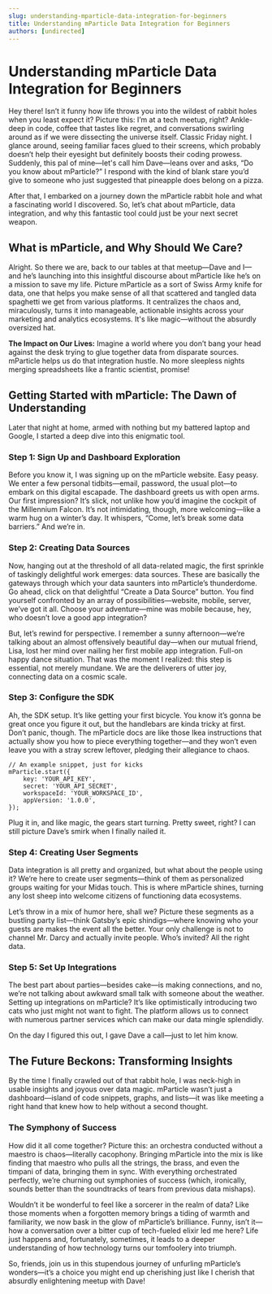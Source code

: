 ```yaml
---
slug: understanding-mparticle-data-integration-for-beginners
title: Understanding mParticle Data Integration for Beginners
authors: [undirected]
---
```



# Understanding mParticle Data Integration for Beginners

Hey there! Isn’t it funny how life throws you into the wildest of rabbit holes when you least expect it? Picture this: I’m at a tech meetup, right? Ankle-deep in code, coffee that tastes like regret, and conversations swirling around as if we were dissecting the universe itself. Classic Friday night. I glance around, seeing familiar faces glued to their screens, which probably doesn’t help their eyesight but definitely boosts their coding prowess. Suddenly, this pal of mine—let's call him Dave—leans over and asks, “Do you know about mParticle?” I respond with the kind of blank stare you’d give to someone who just suggested that pineapple does belong on a pizza. 

After that, I embarked on a journey down the mParticle rabbit hole and what a fascinating world I discovered. So, let’s chat about mParticle, data integration, and why this fantastic tool could just be your next secret weapon.

## What is mParticle, and Why Should We Care?

Alright. So there we are, back to our tables at that meetup—Dave and I—and he’s launching into this insightful discourse about mParticle like he’s on a mission to save my life. Picture mParticle as a sort of Swiss Army knife for data, one that helps you make sense of all that scattered and tangled data spaghetti we get from various platforms. It centralizes the chaos and, miraculously, turns it into manageable, actionable insights across your marketing and analytics ecosystems. It's like magic—without the absurdly oversized hat.

**The Impact on Our Lives:** Imagine a world where you don’t bang your head against the desk trying to glue together data from disparate sources. mParticle helps us do that integration hustle. No more sleepless nights merging spreadsheets like a frantic scientist, promise!

## Getting Started with mParticle: The Dawn of Understanding

Later that night at home, armed with nothing but my battered laptop and Google, I started a deep dive into this enigmatic tool. 

### Step 1: Sign Up and Dashboard Exploration

Before you know it, I was signing up on the mParticle website. Easy peasy. We enter a few personal tidbits—email, password, the usual plot—to embark on this digital escapade. The dashboard greets us with open arms. Our first impression? It’s slick, not unlike how you’d imagine the cockpit of the Millennium Falcon. It’s not intimidating, though, more welcoming—like a warm hug on a winter’s day. It whispers, “Come, let’s break some data barriers.” And we’re in.

### Step 2: Creating Data Sources

Now, hanging out at the threshold of all data-related magic, the first sprinkle of taskingly delightful work emerges: data sources. These are basically the gateways through which your data saunters into mParticle’s thunderdome. Go ahead, click on that delightful “Create a Data Source” button. You find yourself confronted by an array of possibilities—website, mobile, server, we’ve got it all. Choose your adventure—mine was mobile because, hey, who doesn’t love a good app integration?

But, let’s rewind for perspective. I remember a sunny afternoon—we’re talking about an almost offensively beautiful day—when our mutual friend, Lisa, lost her mind over nailing her first mobile app integration. Full-on happy dance situation. That was the moment I realized: this step is essential, not merely mundane. We are the deliverers of utter joy, connecting data on a cosmic scale.

### Step 3: Configure the SDK 

Ah, the SDK setup. It’s like getting your first bicycle. You know it’s gonna be great once you figure it out, but the handlebars are kinda tricky at first. Don’t panic, though. The mParticle docs are like those Ikea instructions that actually show you how to piece everything together—and they won’t even leave you with a stray screw leftover, pledging their allegiance to chaos.

```plaintext
// An example snippet, just for kicks
mParticle.start({
    key: 'YOUR_API_KEY',
    secret: 'YOUR_API_SECRET',
    workspaceId: 'YOUR_WORKSPACE_ID',
    appVersion: '1.0.0',
});
```

Plug it in, and like magic, the gears start turning. Pretty sweet, right? I can still picture Dave’s smirk when I finally nailed it.

### Step 4: Creating User Segments 

Data integration is all pretty and organized, but what about the people using it? We’re here to create user segments—think of them as personalized groups waiting for your Midas touch. This is where mParticle shines, turning any lost sheep into welcome citizens of functioning data ecosystems.

Let’s throw in a mix of humor here, shall we? Picture these segments as a bustling party list—think Gatsby’s epic shindigs—where knowing who your guests are makes the event all the better. Your only challenge is not to channel Mr. Darcy and actually invite people. Who’s invited? All the right data. 

### Step 5: Set Up Integrations 

The best part about parties—besides cake—is making connections, and no, we’re not talking about awkward small talk with someone about the weather. Setting up integrations on mParticle? It’s like optimistically introducing two cats who just might not want to fight. The platform allows us to connect with numerous partner services which can make our data mingle splendidly.

On the day I figured this out, I gave Dave a call—just to let him know. 

## The Future Beckons: Transforming Insights

By the time I finally crawled out of that rabbit hole, I was neck-high in usable insights and joyous over data magic. mParticle wasn’t just a dashboard—island of code snippets, graphs, and lists—it was like meeting a right hand that knew how to help without a second thought.

### The Symphony of Success

How did it all come together? Picture this: an orchestra conducted without a maestro is chaos—literally cacophony. Bringing mParticle into the mix is like finding that maestro who pulls all the strings, the brass, and even the timpani of data, bringing them in sync. With everything orchestrated perfectly, we’re churning out symphonies of success (which, ironically, sounds better than the soundtracks of tears from previous data mishaps).

Wouldn’t it be wonderful to feel like a sorcerer in the realm of data? Like those moments when a forgotten memory brings a tiding of warmth and familiarity, we now bask in the glow of mParticle’s brilliance. Funny, isn’t it—how a conversation over a bitter cup of tech-fueled elixir led me here? Life just happens and, fortunately, sometimes, it leads to a deeper understanding of how technology turns our tomfoolery into triumph.

So, friends, join us in this stupendous journey of unfurling mParticle’s wonders—it’s a choice you might end up cherishing just like I cherish that absurdly enlightening meetup with Dave!